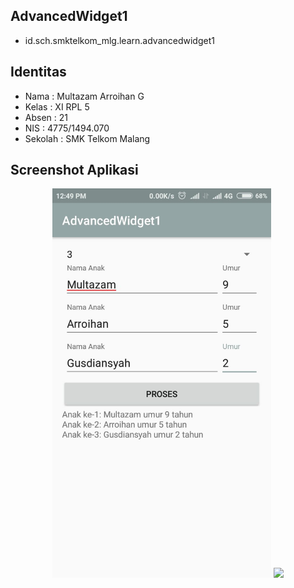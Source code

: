 ## AdvancedWidget1
* id.sch.smktelkom_mlg.learn.advancedwidget1

## Identitas
* Nama  : Multazam Arroihan G
* Kelas : XI RPL 5
* Absen : 21
* NIS   : 4775/1494.070
* Sekolah : SMK Telkom Malang

## Screenshot Aplikasi
<p align="center">
  <img src="https://github.com/rehanarroihan/AdvancedWidget1/blob/master/aw1.jpeg" width="350"/>
  <img src="http://i64.tinypic.com/ifbre0.jpg" width="350"/>
</p>



